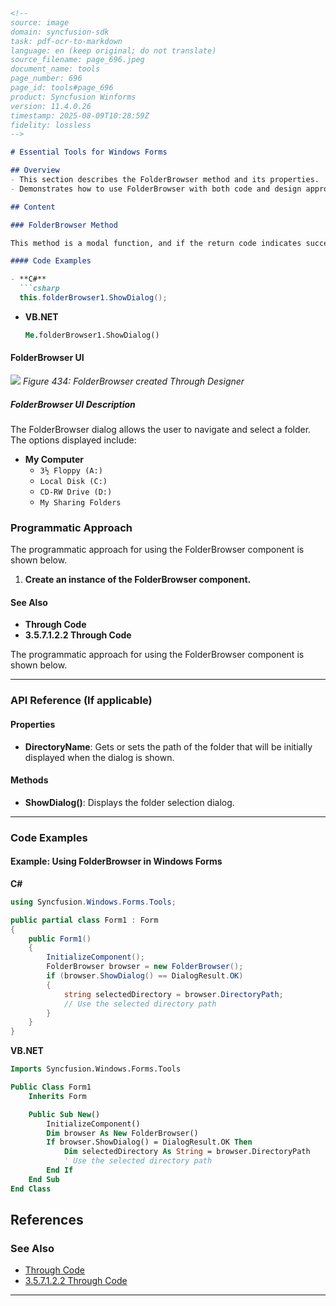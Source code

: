 ```markdown
<!--
source: image
domain: syncfusion-sdk
task: pdf-ocr-to-markdown
language: en (keep original; do not translate)
source_filename: page_696.jpeg
document_name: tools
page_number: 696
page_id: tools#page_696
product: Syncfusion Winforms
version: 11.4.0.26
timestamp: 2025-08-09T10:28:59Z
fidelity: lossless
-->

# Essential Tools for Windows Forms

## Overview
- This section describes the FolderBrowser method and its properties.
- Demonstrates how to use FolderBrowser with both code and design approaches.

## Content

### FolderBrowser Method

This method is a modal function, and if the return code indicates success, the `FolderBrowser.DirectoryPath` property may be used to access the selected folder.

#### Code Examples

- **C#**
  ```csharp
  this.folderBrowser1.ShowDialog();
  ```

- **VB.NET**
  ```vb
  Me.folderBrowser1.ShowDialog()
  ```

#### FolderBrowser UI

![](./image.png)
*Figure 434: FolderBrowser created Through Designer*

##### FolderBrowser UI Description
The FolderBrowser dialog allows the user to navigate and select a folder. The options displayed include:

- **My Computer**
  - `3½ Floppy (A:)`
  - `Local Disk (C:)`
  - `CD-RW Drive (D:)`
  - `My Sharing Folders`

### Programmatic Approach

The programmatic approach for using the FolderBrowser component is shown below.

1. **Create an instance of the FolderBrowser component.**

#### See Also
- **Through Code**
- **3.5.7.1.2.2 Through Code**

The programmatic approach for using the FolderBrowser component is shown below.

---

### API Reference (If applicable)

#### Properties
- **DirectoryName**: Gets or sets the path of the folder that will be initially displayed when the dialog is shown.

#### Methods
- **ShowDialog()**: Displays the folder selection dialog.

---

### Code Examples

#### Example: Using FolderBrowser in Windows Forms

**C#**
```csharp
using Syncfusion.Windows.Forms.Tools;

public partial class Form1 : Form
{
    public Form1()
    {
        InitializeComponent();
        FolderBrowser browser = new FolderBrowser();
        if (browser.ShowDialog() == DialogResult.OK)
        {
            string selectedDirectory = browser.DirectoryPath;
            // Use the selected directory path
        }
    }
}
```

**VB.NET**
```vb
Imports Syncfusion.Windows.Forms.Tools

Public Class Form1
    Inherits Form

    Public Sub New()
        InitializeComponent()
        Dim browser As New FolderBrowser()
        If browser.ShowDialog() = DialogResult.OK Then
            Dim selectedDirectory As String = browser.DirectoryPath
            ' Use the selected directory path
        End If
    End Sub
End Class
```

## References

### See Also
- [Through Code](#through-code)
- [3.5.7.1.2.2 Through Code](#3.5.7.1.2.2-through-code)

---

<!-- tags: [tools, folderbrowser, windows forms, essentialutils, syncfusion winforms, design time, runtime, properties, methods, events] keywords: [folderbrowser, dialog, directorypath, modal function, programmatic approach, code example, windows forms, syncfusion] -->
```
